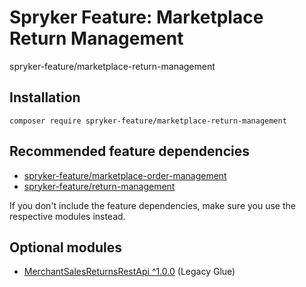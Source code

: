 # Spryker Feature: Marketplace Return Management

spryker-feature/marketplace-return-management

## Installation

```
composer require spryker-feature/marketplace-return-management
```

## Recommended feature dependencies
- [spryker-feature/marketplace-order-management](https://github.com/spryker-feature/marketplace-order-management)
- [spryker-feature/return-management](https://github.com/spryker-feature/return-management)

If you don't include the feature dependencies, make sure you use the respective modules instead.

## Optional modules
- [MerchantSalesReturnsRestApi ^1.0.0](https://github.com/spryker/merchant-sales-returns-rest-api) (Legacy Glue)
